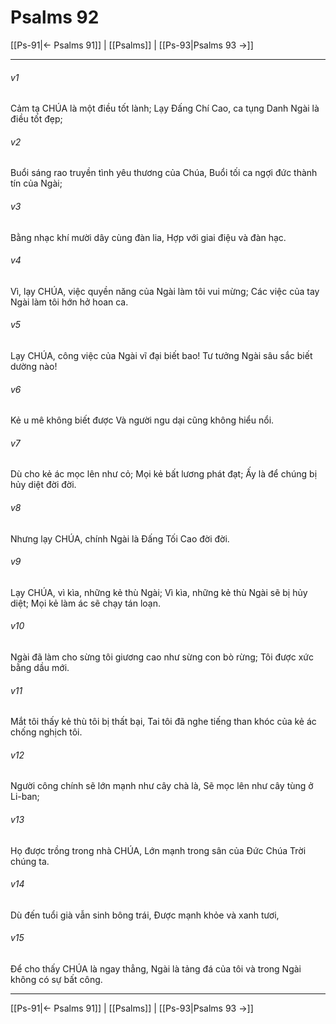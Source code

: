 # Psalms 92

[[Ps-91|← Psalms 91]] | [[Psalms]] | [[Ps-93|Psalms 93 →]]
***



###### v1 
Cảm tạ CHÚA là một điều tốt lành; Lạy Đấng Chí Cao, ca tụng Danh Ngài là điều tốt đẹp; 

###### v2 
Buổi sáng rao truyền tình yêu thương của Chúa, Buổi tối ca ngợi đức thành tín của Ngài; 

###### v3 
Bằng nhạc khí mười dây cùng đàn lia, Hợp với giai điệu và đàn hạc. 

###### v4 
Vì, lạy CHÚA, việc quyền năng của Ngài làm tôi vui mừng; Các việc của tay Ngài làm tôi hớn hở hoan ca. 

###### v5 
Lạy CHÚA, công việc của Ngài vĩ đại biết bao! Tư tưởng Ngài sâu sắc biết dường nào! 

###### v6 
Kẻ u mê không biết được Và người ngu dại cũng không hiểu nổi. 

###### v7 
Dù cho kẻ ác mọc lên như cỏ; Mọi kẻ bất lương phát đạt; Ấy là để chúng bị hủy diệt đời đời. 

###### v8 
Nhưng lạy CHÚA, chính Ngài là Đấng Tối Cao đời đời. 

###### v9 
Lạy CHÚA, vì kìa, những kẻ thù Ngài; Vì kìa, những kẻ thù Ngài sẽ bị hủy diệt; Mọi kẻ làm ác sẽ chạy tán loạn. 

###### v10 
Ngài đã làm cho sừng tôi giương cao như sừng con bò rừng; Tôi được xức bằng dầu mới. 

###### v11 
Mắt tôi thấy kẻ thù tôi bị thất bại, Tai tôi đã nghe tiếng than khóc của kẻ ác chống nghịch tôi. 

###### v12 
Người công chính sẽ lớn mạnh như cây chà là, Sẽ mọc lên như cây tùng ở Li-ban; 

###### v13 
Họ được trồng trong nhà CHÚA, Lớn mạnh trong sân của Đức Chúa Trời chúng ta. 

###### v14 
Dù đến tuổi già vẫn sinh bông trái, Được mạnh khỏe và xanh tươi, 

###### v15 
Để cho thấy CHÚA là ngay thẳng, Ngài là tảng đá của tôi và trong Ngài không có sự bất công.

***
[[Ps-91|← Psalms 91]] | [[Psalms]] | [[Ps-93|Psalms 93 →]]
